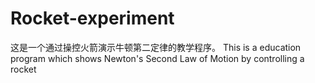 # Rocket-experiment
这是一个通过操控火箭演示牛顿第二定律的教学程序。
This is a education program which shows Newton's Second Law of Motion by controlling a rocket
